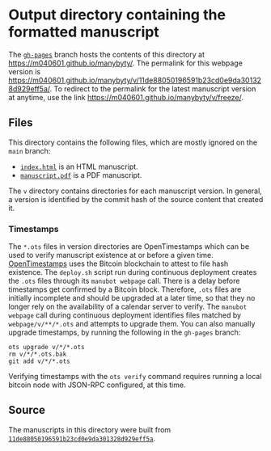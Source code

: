 # Output directory containing the formatted manuscript

The [`gh-pages`](https://github.com/m040601/manybyty/tree/gh-pages) branch hosts the contents of this directory at <https://m040601.github.io/manybyty/>.
The permalink for this webpage version is <https://m040601.github.io/manybyty/v/11de88050196591b23cd0e9da301328d929eff5a/>.
To redirect to the permalink for the latest manuscript version at anytime, use the link <https://m040601.github.io/manybyty/v/freeze/>.

## Files

This directory contains the following files, which are mostly ignored on the `main` branch:

+ [`index.html`](index.html) is an HTML manuscript.
+ [`manuscript.pdf`](manuscript.pdf) is a PDF manuscript.

The `v` directory contains directories for each manuscript version.
In general, a version is identified by the commit hash of the source content that created it.

### Timestamps

The `*.ots` files in version directories are OpenTimestamps which can be used to verify manuscript existence at or before a given time.
[OpenTimestamps](https://opentimestamps.org/) uses the Bitcoin blockchain to attest to file hash existence.
The `deploy.sh` script run during continuous deployment creates the `.ots` files through its `manubot webpage` call.
There is a delay before timestamps get confirmed by a Bitcoin block.
Therefore, `.ots` files are initially incomplete and should be upgraded at a later time, so that they no longer rely on the availability of a calendar server to verify.
The `manubot webpage` call during continuous deployment identifies files matched by `webpage/v/**/*.ots` and attempts to upgrade them.
You can also manually upgrade timestamps, by running the following in the `gh-pages` branch:

```shell
ots upgrade v/*/*.ots
rm v/*/*.ots.bak
git add v/*/*.ots
```

Verifying timestamps with the `ots verify` command requires running a local bitcoin node with JSON-RPC configured, at this time.

## Source

The manuscripts in this directory were built from
[`11de88050196591b23cd0e9da301328d929eff5a`](https://github.com/m040601/manybyty/commit/11de88050196591b23cd0e9da301328d929eff5a).
